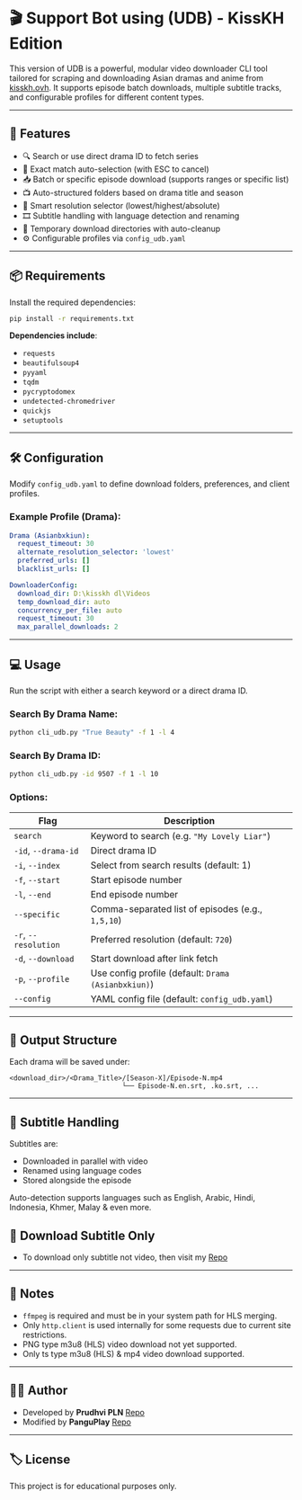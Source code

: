 # 🎬 Support Bot using (UDB) - KissKH Edition

This version of UDB is a powerful, modular video downloader CLI tool tailored for scraping and downloading Asian dramas and anime from [kisskh.ovh](https://kisskh.ovh). It supports episode batch downloads, multiple subtitle tracks, and configurable profiles for different content types.

---

## 🚀 Features

- 🔍 Search or use direct drama ID to fetch series
- 🎯 Exact match auto-selection (with ESC to cancel)
- 📥 Batch or specific episode download (supports ranges or specific list)
- 📺 Auto-structured folders based on drama title and season
- 🧠 Smart resolution selector (lowest/highest/absolute)
- 🎞 Subtitle handling with language detection and renaming
- 💾 Temporary download directories with auto-cleanup
- ⚙ Configurable profiles via `config_udb.yaml`

---

## 📦 Requirements

Install the required dependencies:

```bash
pip install -r requirements.txt
```

**Dependencies include**:
- `requests`
- `beautifulsoup4`
- `pyyaml`
- `tqdm`
- `pycryptodomex`
- `undetected-chromedriver`
- `quickjs`
- `setuptools`

---

## 🛠 Configuration

Modify `config_udb.yaml` to define download folders, preferences, and client profiles.

### Example Profile (Drama):
```yaml
Drama (Asianbxkiun):
  request_timeout: 30
  alternate_resolution_selector: 'lowest'
  preferred_urls: []
  blacklist_urls: []

DownloaderConfig:
  download_dir: D:\kisskh dl\Videos
  temp_download_dir: auto
  concurrency_per_file: auto
  request_timeout: 30
  max_parallel_downloads: 2
```

---

## 💻 Usage

Run the script with either a search keyword or a direct drama ID.

### Search By Drama Name:
```bash
python cli_udb.py "True Beauty" -f 1 -l 4
```

### Search By Drama ID:
```bash
python cli_udb.py -id 9507 -f 1 -l 10
```

### Options:

| Flag                 | Description |
|----------------------|-------------|
| `search`             | Keyword to search (e.g. `"My Lovely Liar"`) |
| `-id`, `--drama-id`  | Direct drama ID |
| `-i`, `--index`      | Select from search results (default: 1) |
| `-f`, `--start`      | Start episode number |
| `-l`, `--end`        | End episode number |
| `--specific`         | Comma-separated list of episodes (e.g., `1,5,10`) |
| `-r`, `--resolution` | Preferred resolution (default: `720`) |
| `-d`, `--download`   | Start download after link fetch |
| `-p`, `--profile`    | Use config profile (default: `Drama (Asianbxkiun)`) |
| `--config`           | YAML config file (default: `config_udb.yaml`) |

---

## 📁 Output Structure

Each drama will be saved under:
```
<download_dir>/<Drama_Title>/[Season-X]/Episode-N.mp4
                            └── Episode-N.en.srt, .ko.srt, ...
```

---

## 🧪 Subtitle Handling

Subtitles are:
- Downloaded in parallel with video
- Renamed using language codes
- Stored alongside the episode

Auto-detection supports languages such as English, Arabic, Hindi, Indonesia, Khmer, Malay & even more.

## 🧪 Download Subtitle Only

- To download only subtitle not video, then visit my [Repo](https://github.com/PurushothMathav/kissdramasubs)

---

## 📌 Notes

- `ffmpeg` is required and must be in your system path for HLS merging.
- Only `http.client` is used internally for some requests due to current site restrictions.
- PNG type m3u8 (HLS) video download not yet supported.
- Only ts type m3u8 (HLS) & mp4 video download supported.

---

## 👨‍💻 Author

- Developed by **Prudhvi PLN** [Repo](https://github.com/Prudhvi-pln/udb)
- Modified by **PanguPlay** [Repo](https://github.com/PurushothMathav/cli-for-udb)

---

## 🏷 License

This project is for educational purposes only.
